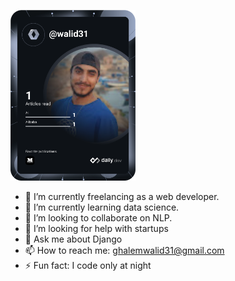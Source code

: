 
  <a href="https://app.daily.dev/DailyDevTips"><img src="https://github.com/walid31/walid31/blob/main/devcard.svg" width="200" alt="Walid Ghalem's Dev Card"/></a>
  
  
- 🔭 I’m currently freelancing as a web developer.
- 🌱 I’m currently learning data science.
- 👯 I’m looking to collaborate on NLP.
- 🤔 I’m looking for help with startups
- 💬 Ask me about Django
- 📫 How to reach me: ghalemwalid31@gmail.com
- ⚡ Fun fact: I code only at night
